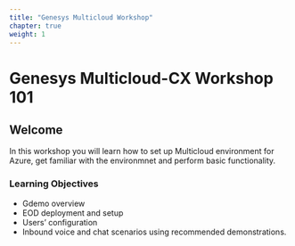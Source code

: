 ```yaml
---
title: "Genesys Multicloud Workshop"
chapter: true
weight: 1
---
```


# Genesys Multicloud-CX Workshop 101

## Welcome

In this workshop you will learn how to set up Multicloud environment for Azure, get familiar with the environmnet and perform basic functionality.

### Learning Objectives
-	Gdemo overview
-	EOD deployment and setup
-	Users’ configuration
-	Inbound voice and chat scenarios using recommended demonstrations.




